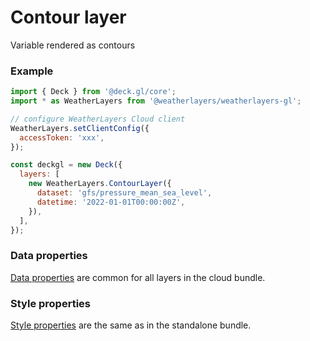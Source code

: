 # Contour layer

Variable rendered as contours

### Example

```javascript
import { Deck } from '@deck.gl/core';
import * as WeatherLayers from '@weatherlayers/weatherlayers-gl';

// configure WeatherLayers Cloud client
WeatherLayers.setClientConfig({
  accessToken: 'xxx',
});

const deckgl = new Deck({
  layers: [
    new WeatherLayers.ContourLayer({
      dataset: 'gfs/pressure_mean_sea_level',
      datetime: '2022-01-01T00:00:00Z',
    }),
  ],
});
```

### Data properties

[Data properties](../data.md#data-properties) are common for all layers in the cloud bundle.

### Style properties

[Style properties](../../standalone-bundle/layers/raster-layer.md#style-properties) are the same as in the standalone bundle.
